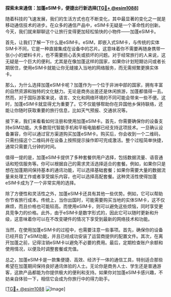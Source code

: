 **探索未来通信：加蓬eSIM卡，便捷出行新选择[[TG💪+ @esim1088](https://t.me/s/esim1088)]**

随着科技的飞速发展，我们的生活方式也在不断变化，其中最显著的变化之一就是移动通信技术的进步。在众多的通信产品中，eSIM卡无疑是一个革命性的创新。今天，我们就来聊聊这个让旅行变得更加轻松愉快的小物件——加蓬eSIM卡。

首先，让我们了解一下什么是eSIM卡。eSIM，即嵌入式SIM卡，与传统的实体SIM卡不同，它是一种直接集成在设备中的芯片。这意味着你不需要再随身携带一张小小的塑料卡片，也不需要担心丢失或损坏的问题。对于经常旅行的人来说，这无疑是一个巨大的便利。尤其是在像加蓬这样的国家，如果你计划短期访问或者长期居住，使用eSIM卡就能让你无缝接入当地的网络服务，而无需频繁更换实体卡。

那么，为什么选择加蓬eSIM卡呢？加蓬作为一个位于非洲中部的国家，拥有丰富的自然资源和独特的文化魅力。无论是商务出差还是休闲旅游，加蓬都值得一去。然而，对于国际游客来说，语言、文化和网络环境的不同可能会带来一些不便。这时，加蓬eSIM卡就显得尤为重要了。它不仅能够帮助你在异国他乡保持联络，还能让你随时获取重要的旅行信息，比如天气预报、交通状况等。

接下来，我们来看看如何注册和使用加蓬eSIM卡。首先，你需要确保你的设备支持eSIM功能。大多数现代智能手机和平板电脑都已经支持这项技术。一旦确认设备兼容，你可以通过官方渠道购买加蓬eSIM卡。购买后，你会收到一个二维码，只需扫描这个二维码并在设备上按照提示操作即可完成激活。整个过程简单快捷，通常只需要几分钟的时间。

值得一提的是，加蓬eSIM卡提供了多种套餐供用户选择，包括数据流量、语音通话和短信服务等。你可以根据自己的需求灵活选择适合的套餐。例如，如果你只是想在加蓬期间保持基本的通讯功能，可以选择基础套餐；如果你需要大量的数据流量来处理工作或者享受娱乐内容，也可以选择高配套餐。这种灵活性使得加蓬eSIM卡成为了一个非常实用的选择。

除了方便性和灵活性之外，加蓬eSIM卡还具有其他一些优势。例如，它可以帮助你节省旅行成本。传统上，当你出国时，可能需要购买当地的实体SIM卡，这不仅麻烦，而且价格也可能较高。而使用eSIM卡，则可以避免这些烦恼，同时享受更具竞争力的价格。此外，由于eSIM卡是数字形式的，因此它可以随时更新和升级，这意味着你可以在不改变硬件的情况下享受到最新的网络技术和功能。

当然，在使用加蓬eSIM卡的过程中，也需要注意一些事项。首先，确保你的设备已经开启了eSIM功能，并且已经成功安装了运营商提供的配置文件。其次，在离开加蓬之前，记得注销eSIM卡以避免不必要的费用。最后，定期检查账户余额和使用情况，以便及时调整套餐或充值。

总之，加蓬eSIM卡是一款集便捷、高效、经济于一体的通信工具，特别适合那些希望在加蓬期间保持良好通讯体验的人士。无论你是商务人士、学生还是普通游客，这款产品都能为你提供极大的便利和支持。如果你对加蓬eSIM卡感兴趣，不妨亲自体验一下，相信它会成为你旅行中的得力助手。

[[TG💪+ @esim1088](https://t.me/s/esim1088) ![Image](https://i.postimg.cc/4NQfJmqS/Snipaste-2025-05-13-00-14-12.png)]